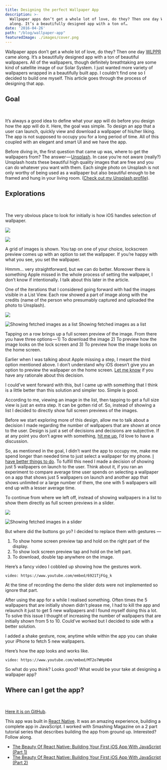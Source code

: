 ```yaml
---
title: Designing the perfect Wallpaper App
description: >-
  Wallpaper apps don’t get a whole lot of love, do they? Then one day WLPPR came
  along. It’s a beautifully designed app with a ton of…
date: '2016-04-26'
path: "/blog/wallpaper-app"
featuredImage: ./images/cover.png
---
```


Wallpaper apps don’t get a whole lot of love, do they? Then one day [WLPPR](http://wlppr.co/) came along. It’s a beautifully designed app with a ton of beautiful wallpapers. All of the wallpapers, though definitely breathtaking are some kind of satellite image of our Solar System. I just wanted more variety of wallpapers wrapped in a beautifully built app. I couldn’t find one so I decided to build one myself. This article goes through the process of designing that app.

## Goal
<br/>


It’s always a good idea to define what your app will do before you design how the app will do it. Here, the goal was simple. To design an app that a user can launch, quickly view and download a wallpaper of his/her liking. The app is not supposed to occupy you for a long period of time. All of this coupled with an elegant and smart UI and we have the app.

Before diving in, the first question that came up was, where to get the wallpapers from? The answer — [Unsplash](http://unsplash.com). In case you’re not aware (really?) Unsplash hosts these beautiful high quality images that are free and you can do whatever you want with them. Each single photo on Unsplash is not only worthy of being used as a wallpaper but also beautiful enough to be framed and hung in your living room. ([Check out my Unsplash profile](https://unsplash.com/nashvail)).

## Explorations
<br/>


The very obvious place to look for initially is how iOS handles selection of wallpaper.

![](./images/1.png)

![](./images/2.png)

A grid of images is shown. You tap on one of your choice, lockscreen preview comes up with an option to set the wallpaper. If you’re happy with what you see, you set the wallpaper.

Hmmm… very straightforward, but we can do better. Moreover there is something Apple missed in the whole process of setting the wallpaper, I don’t know if intentionally. I talk about this later in the article.

One of the iterations that I considered going forward with had the images visible in a List View. Each row showed a part of image along with the credits (name of the person who presumably captured and uploaded the photo to Unsplash).

![](./images/3.jpg)

![Showing fetched images as a list](./images/4.png)
Showing fetched images as a list

Tapping on a row brings up a full screen preview of the image. From there you have three options — 1) To download the image 2) To preview how the image looks on the lock screen and 3) To preview how the image looks on the home screen.

Earlier when I was talking about Apple missing a step, I meant the third option mentioned above. I don’t understand why iOS doesn’t give you an option to preview the wallpaper on the home screen. [Let me know](http://twitter.com/NashVail) if you have any rationale about this decision.

I could’ve went forward with this, but I came up with something that I think is a little better than this solution and simpler too. Simple is good.

According to me, viewing an image in the list, then tapping to get a full size view is just an extra step. It can be gotten rid of. So, instead of showing a list I decided to directly show full screen previews of the images.

Before we start exploring more of this design, allow me to talk about a decision I made regarding the number of wallpapers that are shown at once to the user. Design is just a set of decisions and decisions are subjective. If at any point you don’t agree with something, [hit me up](http://twitter.com/NashVail), I’d love to have a discussion.

So, as mentioned in the goal, I didn’t want the app to occupy me, make me spend longer than needed time to just select a wallpaper for my phone. [I have better things to do](https://www.youtube.com/watch?v=04cF1m6Jxu8). To fulfill this need I made a decision of showing just 5 wallpapers on launch to the user. Think about it, if you ran an experiment to compare average time user spends on selecting a wallpaper on a app that shows just 5 wallpapers on launch and another app that shows unlimited or a large number of them, the one with 5 wallpapers will end up with a lesser average time.

To continue from where we left off, instead of showing wallpapers in a list to show them directly as full screen previews in a slider.

![](./images/5.jpg)

![Showing fetched images in a slider](./images/6.png)

But where did the buttons go yo? I decided to replace them with gestures —

1. To show home screen preview tap and hold on the right part of the display.
2. To show lock screen preview tap and hold on the left part.
3. To download, double tap anywhere on the image.

Here’s a fancy video I cobbled up showing how the gestures work.

`video: https://www.youtube.com/embed/6921TjFGg_k`

At the time of recording the demo the slider dots were not implemented so ignore that part.

After using the app for a while I realised something. Often times the 5 wallpapers that are initially shown didn’t please me, I had to kill the app and relaunch it just to get 5 new wallpapers and I found myself doing this a lot. To solve this issue I thought of increasing the number of wallpapers that are initially shown from 5 to 10. Could’ve worked but I decided to side with a better solution.

I added a shake gesture, now, anytime while within the app you can shake your iPhone to fetch 5 new wallpapers.

Here’s how the app looks and works like.

`video: https://www.youtube.com/embed/MT2o7WHpHD4`

So what do you think? Looks good? What would be your take at designing a wallpaper app?

## Where can I get the app?
<br/>


[Here it is on GitHub](https://github.com/nashvail/SplashWalls). 

This app was built in [React Native](https://facebook.github.io/react-native/). It was an amazing experience, building a complete app in JavaScript. I worked with Smashing Magazine on a 2 part tutorial series that describes building the app from ground up. Interested? Follow along.

*   [The Beauty Of React Native: Building Your First iOS App With JavaScript (Part 1)](https://www.smashingmagazine.com/2016/04/the-beauty-of-react-native-building-your-first-ios-app-with-javascript-part-1/ "Read 'The Beauty Of React Native: Building Your First iOS App With JavaScript (Part 1)'")
*   [The Beauty Of React Native: Building Your First iOS App With JavaScript (Part 2)](https://www.smashingmagazine.com/2016/04/how-to-build-your-first-ios-app-with-javascript/ "Read 'The Beauty Of React Native: Building Your First iOS App With JavaScript (Part 2)'")